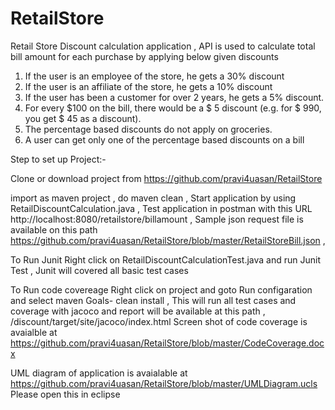 # RetailStore
Retail Store Discount calculation application ,
API is used to calculate total bill amount for each purchase by applying below given discounts
1. If	the	user	is	an	employee	of	the	store,	he	gets	a	30%	discount
2. If	the	user	is	an	affiliate	of	the	store,	he	gets	a	10%	discount
3. If	the	user	has	been	a	customer	for	over	2	years,	he	gets	a	5%	discount.
4. For	every	$100	on	the	bill,	there	would	be	a	$	5	discount	(e.g.	for	$	990,	you	get	$	45	as	a	discount).
5. The	percentage	based	discounts	do	not	apply	on	groceries.
6. A	user	can	get	only	one	of	the	percentage	based	discounts	on	a	bill

Step to set up Project:-

Clone or download project from https://github.com/pravi4uasan/RetailStore 

import as maven project ,
do maven clean ,
Start application by using RetailDiscountCalculation.java , 
Test application in postman with this URL http://localhost:8080/retailstore/billamount ,
Sample json request file is available on this path https://github.com/pravi4uasan/RetailStore/blob/master/RetailStoreBill.json ,

To Run Junit
Right click on RetailDiscountCalculationTest.java and run Junit Test ,
Junit will covered all basic test cases

To Run code covereage
Right click on project and goto Run configaration and select maven 
Goals- clean install ,
This will run all test cases and coverage with jacoco and report will be available at this path ,
/discount/target/site/jacoco/index.html
Screen shot of code coverage is avaialble at https://github.com/pravi4uasan/RetailStore/blob/master/CodeCoverage.docx

UML diagram of application is avaialable at https://github.com/pravi4uasan/RetailStore/blob/master/UMLDiagram.ucls
Please open this in eclipse

